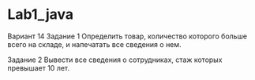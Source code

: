 # Lab1_java
Вариант 14
Задание 1
Определить товар, количество которого больше всего
на складе, и напечатать все сведения о нем.

Задание 2 
Вывести все сведения о сотрудниках, стаж которых
превышает 10 лет.
